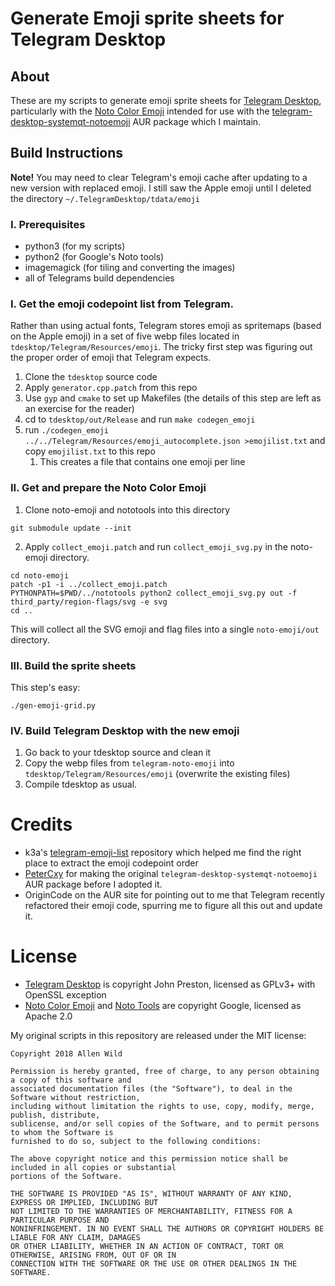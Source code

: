# Generate Emoji sprite sheets for Telegram Desktop

## About
These are my scripts to generate emoji sprite sheets for [Telegram Desktop](https://github.com/telegramdesktop/tdesktop),
particularly with the [Noto Color Emoji](https://github.com/googlei18n/noto-emoji) intended for use
with the [telegram-desktop-systemqt-notoemoji](https://aur.archlinux.org/packages/telegram-desktop-systemqt-notoemoji)
AUR package which I maintain.

## Build Instructions

**Note!** You may need to clear Telegram's emoji cache after updating to a new version with replaced
emoji. I still saw the Apple emoji until I deleted the directory `~/.TelegramDesktop/tdata/emoji`

### I. Prerequisites
* python3 (for my scripts)
* python2 (for Google's Noto tools)
* imagemagick (for tiling and converting the images)
* all of Telegrams build dependencies

### I. Get the emoji codepoint list from Telegram.
Rather than using actual fonts, Telegram stores emoji as spritemaps (based on the Apple emoji) in
a set of five webp files located in `tdesktop/Telegram/Resources/emoji`. The tricky first step was
figuring out the proper order of emoji that Telegram expects.

1. Clone the `tdesktop` source code
2. Apply `generator.cpp.patch` from this repo
3. Use `gyp` and `cmake` to set up Makefiles (the details of this step are left as an exercise for
   the reader)
4. cd to `tdesktop/out/Release` and run `make codegen_emoji`
5. run `./codegen_emoji ../../Telegram/Resources/emoji_autocomplete.json >emojilist.txt` and copy `emojilist.txt` to this repo
   1. This creates a file that contains one emoji per line

### II. Get and prepare the Noto Color Emoji
1. Clone noto-emoji and nototools into this directory
```
git submodule update --init
```
2. Apply `collect_emoji.patch` and run `collect_emoji_svg.py` in the noto-emoji directory.
```
cd noto-emoji
patch -p1 -i ../collect_emoji.patch
PYTHONPATH=$PWD/../nototools python2 collect_emoji_svg.py out -f third_party/region-flags/svg -e svg
cd ..
```
This will collect all the SVG emoji and flag files into a single `noto-emoji/out` directory.

### III. Build the sprite sheets
This step's easy:
```
./gen-emoji-grid.py
```

### IV. Build Telegram Desktop with the new emoji
1. Go back to your tdesktop source and clean it
2. Copy the webp files from `telegram-noto-emoji` into `tdesktop/Telegram/Resources/emoji`
   (overwrite the existing files)
3. Compile tdesktop as usual.

# Credits
* k3a's [telegram-emoji-list](https://github.com/k3a/telegram-emoji-list) repository which helped me
  find the right place to extract the emoji codepoint order
* [PeterCxy](https://github.com/PeterCxy) for making the original
  `telegram-desktop-systemqt-notoemoji` AUR package before I adopted it.
* OriginCode on the AUR site for pointing out to me that Telegram recently refactored their emoji
  code, spurring me to figure all this out and update it.

# License
* [Telegram Desktop](https://github.com/telegramdesktop/tdesktop/blob/dev/LEGAL) is copyright John
  Preston, licensed as GPLv3+ with OpenSSL exception
* [Noto Color Emoji](https://github.com/googlei18n/noto-emoji/blob/master/LICENSE) and
  [Noto Tools](https://github.com/googlei18n/nototools/blob/master/LICENSE) are copyright Google,
   licensed as Apache 2.0

My original scripts in this repository are released under the MIT license:
```
Copyright 2018 Allen Wild

Permission is hereby granted, free of charge, to any person obtaining a copy of this software and
associated documentation files (the "Software"), to deal in the Software without restriction,
including without limitation the rights to use, copy, modify, merge, publish, distribute,
sublicense, and/or sell copies of the Software, and to permit persons to whom the Software is
furnished to do so, subject to the following conditions:

The above copyright notice and this permission notice shall be included in all copies or substantial
portions of the Software.

THE SOFTWARE IS PROVIDED "AS IS", WITHOUT WARRANTY OF ANY KIND, EXPRESS OR IMPLIED, INCLUDING BUT
NOT LIMITED TO THE WARRANTIES OF MERCHANTABILITY, FITNESS FOR A PARTICULAR PURPOSE AND
NONINFRINGEMENT. IN NO EVENT SHALL THE AUTHORS OR COPYRIGHT HOLDERS BE LIABLE FOR ANY CLAIM, DAMAGES
OR OTHER LIABILITY, WHETHER IN AN ACTION OF CONTRACT, TORT OR OTHERWISE, ARISING FROM, OUT OF OR IN
CONNECTION WITH THE SOFTWARE OR THE USE OR OTHER DEALINGS IN THE SOFTWARE.
```
